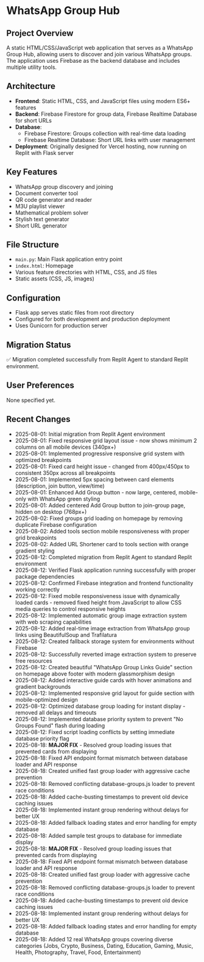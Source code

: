 # WhatsApp Group Hub

## Project Overview
A static HTML/CSS/JavaScript web application that serves as a WhatsApp Group Hub, allowing users to discover and join various WhatsApp groups. The application uses Firebase as the backend database and includes multiple utility tools.

## Architecture
- **Frontend**: Static HTML, CSS, and JavaScript files using modern ES6+ features
- **Backend**: Firebase Firestore for group data, Firebase Realtime Database for short URLs
- **Database**: 
  - Firebase Firestore: Groups collection with real-time data loading
  - Firebase Realtime Database: Short URL links with user management
- **Deployment**: Originally designed for Vercel hosting, now running on Replit with Flask server

## Key Features
- WhatsApp group discovery and joining
- Document converter tool
- QR code generator and reader
- M3U playlist viewer
- Mathematical problem solver
- Stylish text generator
- Short URL generator

## File Structure
- `main.py`: Main Flask application entry point
- `index.html`: Homepage
- Various feature directories with HTML, CSS, and JS files
- Static assets (CSS, JS, images)

## Configuration
- Flask app serves static files from root directory
- Configured for both development and production deployment
- Uses Gunicorn for production server

## Migration Status
✅ Migration completed successfully from Replit Agent to standard Replit environment.

## User Preferences
None specified yet.

## Recent Changes
- 2025-08-01: Initial migration from Replit Agent environment
- 2025-08-01: Fixed responsive grid layout issue - now shows minimum 2 columns on all mobile devices (340px+)
- 2025-08-01: Implemented progressive responsive grid system with optimized breakpoints
- 2025-08-01: Fixed card height issue - changed from 400px/450px to consistent 350px across all breakpoints
- 2025-08-01: Implemented 5px spacing between card elements (description, join button, view/time)
- 2025-08-01: Enhanced Add Group button - now large, centered, mobile-only with WhatsApp green styling
- 2025-08-01: Added centered Add Group button to join-group page, hidden on desktop (768px+)
- 2025-08-02: Fixed groups grid loading on homepage by removing duplicate Firebase configuration
- 2025-08-02: Added tools section mobile responsiveness with proper grid breakpoints
- 2025-08-02: Added URL Shortener card to tools section with orange gradient styling
- 2025-08-12: Completed migration from Replit Agent to standard Replit environment
- 2025-08-12: Verified Flask application running successfully with proper package dependencies
- 2025-08-12: Confirmed Firebase integration and frontend functionality working correctly
- 2025-08-12: Fixed mobile responsiveness issue with dynamically loaded cards - removed fixed height from JavaScript to allow CSS media queries to control responsive heights
- 2025-08-12: Implemented automatic group image extraction system with web scraping capabilities
- 2025-08-12: Added real-time image extraction from WhatsApp group links using BeautifulSoup and Trafilatura
- 2025-08-12: Created fallback storage system for environments without Firebase
- 2025-08-12: Successfully reverted image extraction system to preserve free resources
- 2025-08-12: Created beautiful "WhatsApp Group Links Guide" section on homepage above footer with modern glassmorphism design
- 2025-08-12: Added interactive guide cards with hover animations and gradient backgrounds
- 2025-08-12: Implemented responsive grid layout for guide section with mobile-optimized design
- 2025-08-12: Optimized database group loading for instant display - removed all delays and timeouts
- 2025-08-12: Implemented database priority system to prevent "No Groups Found" flash during loading
- 2025-08-12: Fixed script loading conflicts by setting immediate database priority flag
- 2025-08-18: **MAJOR FIX** - Resolved group loading issues that prevented cards from displaying
- 2025-08-18: Fixed API endpoint format mismatch between database loader and API response 
- 2025-08-18: Created unified fast group loader with aggressive cache prevention
- 2025-08-18: Removed conflicting database-groups.js loader to prevent race conditions
- 2025-08-18: Added cache-busting timestamps to prevent old device caching issues
- 2025-08-18: Implemented instant group rendering without delays for better UX
- 2025-08-18: Added fallback loading states and error handling for empty database
- 2025-08-18: Added sample test groups to database for immediate display
- 2025-08-18: **MAJOR FIX** - Resolved group loading issues that prevented cards from displaying
- 2025-08-18: Fixed API endpoint format mismatch between database loader and API response 
- 2025-08-18: Created unified fast group loader with aggressive cache prevention
- 2025-08-18: Removed conflicting database-groups.js loader to prevent race conditions
- 2025-08-18: Added cache-busting timestamps to prevent old device caching issues
- 2025-08-18: Implemented instant group rendering without delays for better UX
- 2025-08-18: Added fallback loading states and error handling for empty database
- 2025-08-18: Added 12 real WhatsApp groups covering diverse categories (Jobs, Crypto, Business, Dating, Education, Gaming, Music, Health, Photography, Travel, Food, Entertainment)